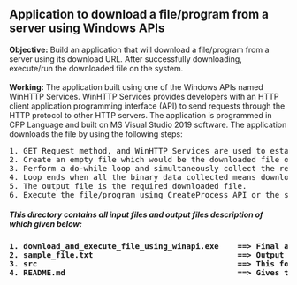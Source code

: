 ## Application to download a file/program from a server using Windows APIs
**Objective:** Build an application that will download a file/program from a server using its download URL. After successfully downloading, execute/run the downloaded file on the system.
<br>
<br>
**Working:** The application built using one of the Windows APIs named WinHTTP Services. WinHTTP Services provides developers with an HTTP client application programming interface (API) to send requests through the HTTP protocol to other HTTP servers. The application is programmed in CPP Language and built on MS Visual Studio 2019 software. The application downloads the file by using the following steps:
<pre>
1. GET Request method, and WinHTTP Services are used to establish the connection to the file's server using its URL.
2. Create an empty file which would be the downloaded file or the output file.
3. Perform a do-while loop and simultaneously collect the required file's binary data and write it to the output file.
4. Loop ends when all the binary data collected means download is complete.
5. The output file is the required downloaded file.
6. Execute the file/program using CreateProcess API or the system command.
</pre>

##### This directory contains all input files and output files description of which given below:
<h4>
<pre>
1. download_and_execute_file_using_winapi.exe    ==> Final application that follows the objective.                 
2. sample_file.txt                               ==> Output or downloaded file which could be downloaded from ![here](https://www.drive.com/u/1)
3. src                                           ==> This folder contains all source and input files of the final application.
4. README.md                                     ==> Gives the brief details of all the files of this directory.
</pre>
</h4>
